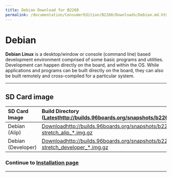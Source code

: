 ```yaml
---
title: Debian Download for B2260
permalink: /documentation/ConsumerEdition/B2260/Downloads/Debian.md.html
---
```

# Debian

**Debian Linux** is a desktop/window or console (command line) based development environment comprised of some basic programs and utilities. Development can happen directly on the board, and within the OS. While applications and programs can be built directly on the board, they can also be built remotely and cross-compiled for a particular system.

***

## SD Card image

|   SD Card Image   | Build Directory ([Latest]()http://builds.96boards.org/snapshots/b2260/linaro/debian/latest/) |
|:------------------|:------------------------------------|
|  Debian (Alip)  |[Download]()http://builds.96boards.org/snapshots/b2260/linaro/debian/latest/b2260-stretch_alip_*.img.gz |
|  Debian (Developer)  |[Download]()http://builds.96boards.org/snapshots/b2260/linaro/debian/latest/b2260-stretch_developer_*.img.gz |

### Continue to [Installation page](../Installation/)

***
